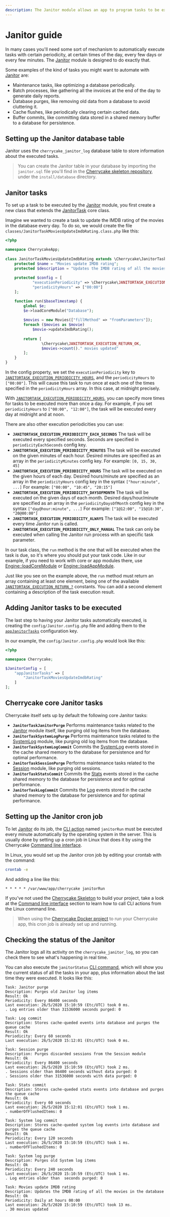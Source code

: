 ```yaml
---
description: The Janitor module allows an app to program tasks to be executed periodically.
---
```


# Janitor guide

In many cases you'll need some sort of mechanism to automatically execute tasks with certain periodicity, at certain times of the day, every few days or every few minutes. The [Janitor](../../reference/core-modules/janitor/) module is designed to do exactly that.

Some examples of the kind of tasks you might want to automate with [Janitor](../../reference/core-modules/janitor/) are:

* Maintenance tasks, like optimizing a database periodically.
* Batch processes, like gathering all the invoices at the end of the day to generate daily reports.
* Database purges, like removing old data from a database to avoid cluttering it.
* Cache flushes, like periodically clearing certain cached data.
* Buffer commits, like committing data stored in a shared memory buffer to a database for persistence.

## Setting up the Janitor database table

Janitor uses the `cherrycake_janitor_log` database table to store information about the executed tasks.

> You can create the Janitor table in your database by importing the `janitor.sql` file you'll find in the [Cherrycake skeleton repository](https://github.com/tin-cat/cherrycake-skeleton), under the `install/database` directory.

## Janitor tasks

To set up a task to be executed by the [Janitor](../../reference/core-modules/janitor/) module, you first create a new class that extends the [JanitorTask](../../reference/core-classes/janitortask/) core class.

Imagine we wanted to create a task to update the IMDB rating of the movies in the database every day. To do so, we would create the file `classes/JanitorTaskMoviesUpdateImdbRating.class.php` like this:

```php
<?php

namespace CherrycakeApp;
    
class JanitorTaskMoviesUpdateImdbRating extends \Cherrycake\JanitorTask {
    protected $name = "Movies update IMDB rating";
    protected $description = "Updates the IMDB rating of all the movies in the database";
    
    protected $config = [
    		"executionPeriodicity" => \Cherrycake\JANITORTASK_EXECUTION_PERIODICITY_HOURS,
		    "periodicityHours" => ["00:00"]
    ];

    function run($baseTimestamp) {
        global $e;
        $e->loadCoreModule("Database");
        
        $movies = new Movies(["fillMethod" => "fromParameters"]);
        foreach ($movies as $movie)
            $movie->updateImdbRating();
        
        return [
    			\Cherrycake\JANITORTASK_EXECUTION_RETURN_OK,
		    	$movies->count()." movies updated"
        ];
    }
}
```

In the config property, we set the `executionPeriodicity` key to [`JANITORTASK_EXECUTION_PERIODICITY_HOURS`](../../reference/core-modules/janitor/#constants), and the `periodicityHours` to `["00:00"]`. This will cause this task to run once at each one of the times specified in the `periodicityHours` array. In this case, at midnight precisely.

With [`JANITORTASK_EXECUTION_PERIODICITY_HOURS`](../../reference/core-modules/janitor/#constants), you can specify more times for tasks to be executed more than once a day. For example, if you set `periodicityHours` to `["00:00", "12:00"]`, the task will be executed every day at midnight and at noon.

There are also other execution periodicities you can use:

* **`JANITORTASK_EXECUTION_PERIODICITY_EACH_SECONDS`** The task will be executed every specified seconds. Seconds are specified in `periodicityEachSeconds` config key.
* **`JANITORTASK_EXECUTION_PERIODICITY_MINUTES`** The task will be executed on the given minutes of each hour. Desired minutes are specified as an array in the `periodicityMinutes` config key. For example: `[0, 15, 30, 45]`
* **`JANITORTASK_EXECUTION_PERIODICITY_HOURS`** The task will be executed on the given hours of each day. Desired hours/minute are specified as an array in the `periodicityHours` config key in the syntax `["hour:minute", ...]` For example: `["00:00", "10:45", "20:15"]`
* **`JANITORTASK_EXECUTION_PERIODICITY_DAYSOFMONTH`** The task will be executed on the given days of each month. Desired days/hour/minute are specified as an array in the `periodicityDaysOfMonth` config key in the syntax `["day@hour:minute", ...]` For example: `["1@12:00", "15@18:30", "20@00:00"]`
* **`JANITORTASK_EXECUTION_PERIODICITY_ALWAYS`** The task will be executed every time Janitor run is called.
* **`JANITORTASK_EXECUTION_PERIODICITY_ONLY_MANUAL`** The task can only be executed when calling the Janitor run process with an specific task parameter.

In our task class, the `run` method is the one that will be executed when the task is due, so it's where you should put your task code. Like in our example, if you need to work with core or app modules there, use  [Engine::loadCoreModule](../../reference/core-classes/engine/methods.md#loadcoremodule) or [Engine::loadAppModule](../../reference/core-classes/engine/methods.md#loadappmodule).

Just like you see on the example above, the `run` method must return an array containing at least one element, being one of the available [`JANITORTASK_EXECUTION_RETURN_?`](../../reference/core-modules/janitor/#constants) constants. You can add a second element containing a description of the task execution result.

## Adding Janitor tasks to be executed

The last step to having your Janitor tasks automatically executed, is creating the `config/Janitor.config.php` file and  adding them to the [`appJanitorTasks`](../../reference/core-modules/janitor/#configuration) configuration key.

In our example, the `config/Janitor.config.php` would look like this:

```php
<?php

namespace Cherrycake;

$JanitorConfig = [
	"appJanitorTasks" => [
		"JanitorTaskMoviesUpdateImdbRating"
	]
];
```

## Cherrycake core Janitor tasks

Cherrycake itself sets up by default the following core Janitor tasks:

* **`JanitorTaskJanitorPurge`** Performs maintenance tasks related to the [Janitor](../../reference/core-modules/janitor/) module itself, like purging old log items from the database.
* **`JanitorTaskSystemLogPurge`** Performs maintenance tasks related to the [SystemLog](../../reference/core-modules/systemlog.md) module, like purging old log items from the database.
* **`JanitorTaskSystemLogCommit`** Commits the [SystemLog](../../reference/core-modules/systemlog.md) events stored in the cache shared memory to the database for persistence and for optimal performance.
* **`JanitorTaskSessionPurge`** Performs maintenance tasks related to the [Session](../../reference/core-modules/session/) module, like purging old sessions.
* **`JanitorTaskStatsCommit`** Commits the [Stats](../../reference/core-modules/stats/) events stored in the cache shared memory to the database for persistence and for optimal performance.
* **`JanitorTaskLogCommit`** Commits the [Log](../../reference/core-modules/log/) events stored in the cache shared memory to the database for persistence and for optimal performance.

## Setting up the Janitor cron job

To let [Janitor](../../reference/core-modules/janitor/) do its job, the [CLI action](../cli.md#cli-actions) named `janitorRun` must be executed every minute automatically by the operating system in the server. This is usually done by setting up a cron job in Linux that does it by using the Cherrycake [Command line interface](../cli.md).

In Linux, you would set up the Janitor cron job by editing your crontab with the command:

```bash
crontab -e
```

And adding a line like this:

```text
* * * * * /var/www/app/cherrycake janitorRun
```

If you've not used the [Cherrycake Skeleton](../getting-started/skeleton.md) to build your project, take a look at the [Command line interface](../cli.md) section to learn how to call CLI actions from the Linux command line.

> When using the [Cherrycake Docker project](../getting-started/docker.md) to run your Cherrycake app, this cron job is already set up and running.

## Checking the status of the Janitor

The Janitor logs all its activity on the `cherrycake_janitor_log`, so you can check there to see what's happening in real time.

You can also execute the `janitorStatus` [CLI command](../cli.md), which will show you the current status of all the tasks in your app, plus information about the last time they were executed. It looks like this:

```text
Task: Janitor purge
Description: Purges old Janitor log items
Result: Ok
Periodicity: Every 86400 seconds
Last execution: 26/5/2020 15:10:59 (Etc/UTC) took 0 ms.
. Log entries older than 31536000 seconds purged: 0

Task: Log commit
Description: Stores cache-queded events into database and purges the queue cache
Result: Ok
Periodicity: Every 60 seconds
Last execution: 26/5/2020 15:12:01 (Etc/UTC) took 0 ms.
. 
Task: Session purge
Description: Purges discarded sessions from the Session module
Result: Ok
Periodicity: Every 86400 seconds
Last execution: 26/5/2020 15:10:59 (Etc/UTC) took 2 ms.
. Sessions older than 86400 seconds without data purged: 0
. Sessions older than 31536000 seconds with data purged: 0

Task: Stats commit
Description: Stores cache-queded stats events into database and purges the queue cache
Result: Ok
Periodicity: Every 60 seconds
Last execution: 26/5/2020 15:12:01 (Etc/UTC) took 1 ms.
. numberOfFlushedItems: 0

Task: System log commit
Description: Stores cache-queded system log events into database and purges the queue cache
Result: Ok
Periodicity: Every 120 seconds
Last execution: 26/5/2020 15:10:59 (Etc/UTC) took 1 ms.
. numberOfFlushedItems: 0

Task: System log purge
Description: Purges old System log items
Result: Ok
Periodicity: Every 240 seconds
Last execution: 26/5/2020 15:10:59 (Etc/UTC) took 1 ms.
. Log entries older than  seconds purged: 0

Task: Movies update IMDB rating
Description: Updates the IMDB rating of all the movies in the database
Result: Ok
Periodicity: Daily at hours 00:00
Last execution: 26/5/2020 15:10:59 (Etc/UTC) took 13 ms.
. 30 movies updated
```

